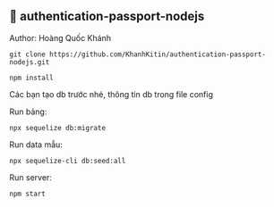 ## 🎉 authentication-passport-nodejs
Author: Hoàng Quốc Khánh

```
git clone https://github.com/KhanhKitin/authentication-passport-nodejs.git

npm install
```

Các bạn tạo db trước nhé, thông tin db trong file config

Run bảng:  
```
npx sequelize db:migrate 
```

Run data mẫu: 
```
npx sequelize-cli db:seed:all
```
Run server: 
```
npm start
```


